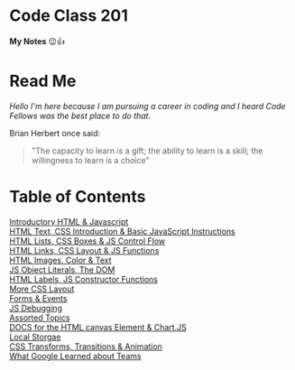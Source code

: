 
# Code Class 201
**My Notes** :wink::+1:

# Read Me
*Hello I'm here because I am pursuing a career in coding and I heard Code Fellows was the best place to do that.*  

Brian Herbert once said:  
> "The capacity to learn is a gift; the ability to learn is a skill; the willingness to learn is a choice"      
                                                                               

# Table of Contents

[Introductory HTML & Javascript](introduction.md)  
[HTML Text, CSS Introduction & Basic JavaScript Instructions](text-intro-basic.md)    
[HTML Lists, CSS Boxes & JS Control Flow](lists-boxes-control.md)  
[HTML Links, CSS Layout & JS Functions](links-layout-functions.md)  
[HTML Images, Color & Text](images-color-text.md)  
[JS Object Literals, The DOM](object-dom.md)  
[HTML Labels, JS Constructor Functions](labels-functions.md)  
[More CSS Layout](layout.md)  
[Forms & Events](forms-events.md)   
[JS Debugging](debug.md)    
[Assorted Topics](topics.md)  
[DOCS for the HTML canvas Element & Chart.JS](docs-canvas-element.md)  
[Local Storgae](storage.md)   
[CSS Transforms, Transitions & Animation](trans-animation.md)    
[What Google Learned about Teams](google-teams.md)    










